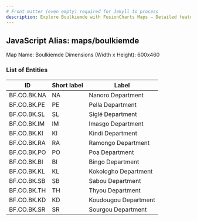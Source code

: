 ```yaml
---
# Front matter (even empty) required for Jekyll to process
description: Explore Boulkiemde with FusionCharts Maps – Detailed features for seamless integration. Try now & enhance your data visualization today! 
---
```


## JavaScript Alias: maps/boulkiemde

Map Name: Boulkiemde
Dimensions (Width x Height): 600x460

### List of Entities

ID | Short label | Label
---|---|---|
BF.CO.BK.NA|NA|Nanoro Department
BF.CO.BK.PE|PE|Pella Department
BF.CO.BK.SL|SL|Siglé Department
BF.CO.BK.IM|IM|Imasgo Department
BF.CO.BK.KI|KI|Kindi Department
BF.CO.BK.RA|RA|Ramongo Department
BF.CO.BK.PO|PO|Poa Department
BF.CO.BK.BI|BI|Bingo Department
BF.CO.BK.KL|KL|Kokologho Department
BF.CO.BK.SB|SB|Sabou Department
BF.CO.BK.TH|TH|Thyou Department
BF.CO.BK.KD|KD|Koudougou Department
BF.CO.BK.SR|SR|Sourgou Department
